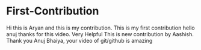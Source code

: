# First-Contribution
Hi this is Aryan and this is my contribution.
This is my first contribution
hello anuj thanks for this video. Very Helpful
This is new contribution by Aashish.
Thank you Anuj Bhaiya, your video of git/github is amazing
